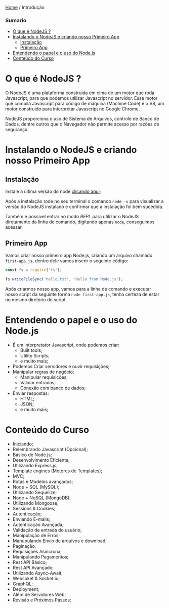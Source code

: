 [Home](../README.md) / Introdução

### Sumario

- [O que é NodeJS ?](#o-que-%C3%A9-nodejs)
- [Instalando o NodeJS e criando nosso Primeiro App](#instalando-o-nodejs-e-criando-nosso-primeiro-app)
  - [Instalação](#instala%C3%A7%C3%A3o)
  - [Primeiro App](#primeiro-app)
- [Entendendo o papel e o uso do Node.js](#entendendo-o-papel-e-o-uso-do-nodejs)
- [Conteúdo do Curso](#conte%C3%BAdo-do-curso)

# O que é NodeJS ?

O NodeJS é uma plataforma construida em cima de um motor que roda Javascript,
para que podemos utilizar Javascript no servidor. Esse motor que compila Javascript
para código de máquina (Machine Code) é o V8, um motor construido para interpretar Javascript no Google Chrome.

NodeJS proporciona o uso de Sistema de Arquivos, controle de Banco de Dados, dentre outros que o Navegador não permite acesso por
razões de segurança.

# Instalando o NodeJS e criando nosso Primeiro App

## Instalação

Instale a última versão do node [clicando aqui](https://nodejs.org/en/);

Após a instalação rode no seu terminal o comando `node -v` para visualizar a versão
do NodeJS instalado e confirmar que a instalação foi bem sucedida.

Também é possível entrar no modo *REPL* para utilizar o NodeJS diretamente da
linha de comando, digitando apenas `node`, conseguimos acessar.

## Primeiro App

Vamos criar nosso primeiro app Node.js, criando um arquivo chamado `first-app.js`, dentro dele vamos inserir o seguinte código:

```javascript
const fs = require('fs');

fs.writeFileSync('hello.txt', 'Hello from Node.js');
```

Após criarmos nosso app, vamos para a linha de comando e executar nosso script da seguinte forma `node first-app.js`, tenha certeza de estar no mesmo diretório do script.


# Entendendo o papel e o uso do Node.js

- É um interpretator Javascript, onde podemos criar:
  - Built tools;
  - Utility Scripts;
  - e muito mais;
- Podemos Criar servidores e ouvir requisições;
- Manipular regras de negócio;
  - Manipular requisições;
  - Validar entradas;
  - Conexão com banco de dados;
- Enviar respostas:
  - HTML;
  - JSON;
  - e muito mais;

# Conteúdo do Curso

- Iniciando;
- Relembrando Javascript (Opcional);
- Básico de Node.js;
- Desenvolvimento Eficiente;
- Utilizando Express.js;
- Template engines (Motores de Templates);
- MVC;
- Rotas e Modelos avançados;
- Node + SQL (MySQL);
- Utilizando Sequelize;
- Node + NoSQL (MongoDB);
- Utilizando Mongoose;
- Sessions & Cookies;
- Autenticação;
- Enviando E-mails;
- Autenticação Avançada;
- Validação de entrada do usuário;
- Manipulação de Erros;
- Manupulando Envio de arquivos e download;
- Paginação;
- Requisições Asincrona;
- Manipulando Pagamentos;
- Rest API Básico;
- Rest API Avançado;
- Utilizando Async-Await;
- Websoket & Socket.io;
- GraphQL;
- Deployment;
- Além de Servidores Web;
- Revisão e Próximos Passos;
